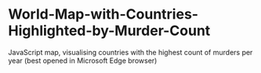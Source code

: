 # World-Map-with-Countries-Highlighted-by-Murder-Count
JavaScript map, visualising countries with the highest count of murders per year (best opened in Microsoft Edge browser)
